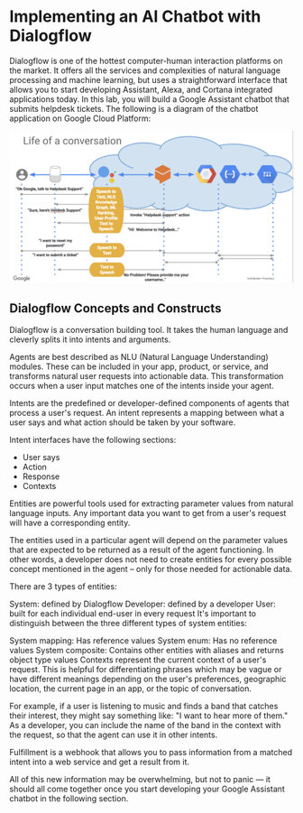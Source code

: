 # Implementing an AI Chatbot with Dialogflow
Dialogflow is one of the hottest computer-human interaction platforms on the market. It offers all the services and complexities of natural language processing and machine learning, but uses a straightforward interface that allows you to start developing Assistant, Alexa, and Cortana integrated applications today. In this lab, you will build a Google Assistant chatbot that submits helpdesk tickets. The following is a diagram of the chatbot application on Google Cloud Platform:

![alt text](scheme.png)

## Dialogflow Concepts and Constructs
Dialogflow is a conversation building tool. It takes the human language and cleverly splits it into intents and arguments.

Agents are best described as NLU (Natural Language Understanding) modules. These can be included in your app, product, or service, and transforms natural user requests into actionable data. This transformation occurs when a user input matches one of the intents inside your agent.

Intents are the predefined or developer-defined components of agents that process a user's request. An intent represents a mapping between what a user says and what action should be taken by your software.

Intent interfaces have the following sections:
- User says
- Action
- Response
- Contexts

Entities are powerful tools used for extracting parameter values from natural language inputs. Any important data you want to get from a user's request will have a corresponding entity.

The entities used in a particular agent will depend on the parameter values that are expected to be returned as a result of the agent functioning. In other words, a developer does not need to create entities for every possible concept mentioned in the agent – only for those needed for actionable data.

There are 3 types of entities:

System: defined by Dialogflow
Developer: defined by a developer
User: built for each individual end-user in every request
It's important to distinguish between the three different types of system entities:

System mapping: Has reference values
System enum: Has no reference values
System composite: Contains other entities with aliases and returns object type values
Contexts represent the current context of a user's request. This is helpful for differentiating phrases which may be vague or have different meanings depending on the user's preferences, geographic location, the current page in an app, or the topic of conversation.

For example, if a user is listening to music and finds a band that catches their interest, they might say something like: "I want to hear more of them." As a developer, you can include the name of the band in the context with the request, so that the agent can use it in other intents.

Fulfillment is a webhook that allows you to pass information from a matched intent into a web service and get a result from it.

All of this new information may be overwhelming, but not to panic — it should all come together once you start developing your Google Assistant chatbot in the following section.